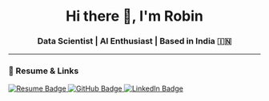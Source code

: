 <!-- robinrajinfo/README.md -->

<h1 align="center">Hi there 👋, I'm Robin</h1>
<h3 align="center">Data Scientist | AI Enthusiast | Based in India 🇮🇳</h3>

---

### 📄 Resume & Links

<p align="left">
  <a href="https://rxresu.me/robinrajinfo/data-scientist-resume-core-1" target="_blank">
    <img src="https://img.shields.io/badge/View%20My%20Resume-0078D4?style=for-the-badge&logo=read-the-docs&logoColor=white" alt="Resume Badge"/>
  </a>
  <a href="https://github.com/robinrajinfo" target="_blank">
    <img src="https://img.shields.io/badge/GitHub-171515?style=for-the-badge&logo=github&logoColor=white" alt="GitHub Badge"/>
  </a>
  <a href="https://www.linkedin.com/in/robinrajinfo" target="_blank">
    <img src="https://img.shields.io/badge/LinkedIn-0A66C2?style=for-the-badge&logo=linkedin&logoColor=white" alt="LinkedIn Badge"/>
  </a>
</p>
